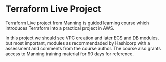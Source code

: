 # Terraform Live Project

Terraform Live project from Manning is guided learning course which introduces Terraform into a practical project in AWS.

In this project we should see VPC creation and later ECS and DB modules, but most important, modules as recommendaded by Hashicorp with a assessment and comments from the course author. The course also grants access to Manning training material for 90 days for reference.
